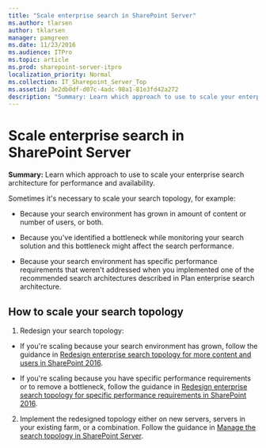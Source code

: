 ```yaml
---
title: "Scale enterprise search in SharePoint Server"
ms.author: tlarsen
author: tklarsen
manager: pamgreen
ms.date: 11/23/2016
ms.audience: ITPro
ms.topic: article
ms.prod: sharepoint-server-itpro
localization_priority: Normal
ms.collection: IT_Sharepoint_Server_Top
ms.assetid: 3e2db0df-d07c-4adc-98a1-81e3fd42a272
description: "Summary: Learn which approach to use to scale your enterprise search architecture for performance and availability."
---
```


# Scale enterprise search in SharePoint Server

 **Summary:** Learn which approach to use to scale your enterprise search architecture for performance and availability. 
  
Sometimes it's necessary to scale your search topology, for example:
  
- Because your search environment has grown in amount of content or number of users, or both.
    
- Because you've identified a bottleneck while monitoring your search solution and this bottleneck might affect the search performance.
    
- Because your search environment has specific performance requirements that weren't addressed when you implemented one of the recommended search architectures described in Plan enterprise search architecture.
    
## How to scale your search topology

1. Redesign your search topology:
    
  - If you're scaling because your search environment has grown, follow the guidance in [Redesign enterprise search topology for more content and users in SharePoint 2016](redesign-topology-for-more-content-and-users.md).
    
  - If you're scaling because you have specific performance requirements or to remove a bottleneck, follow the guidance in [Redesign enterprise search topology for specific performance requirements in SharePoint 2016](redesign-for-specific-performance-requirements.md).
    
2. Implement the redesigned topology either on new servers, servers in your existing farm, or a combination. Follow the guidance in [Manage the search topology in SharePoint Server](manage-the-search-topology.md).
    

